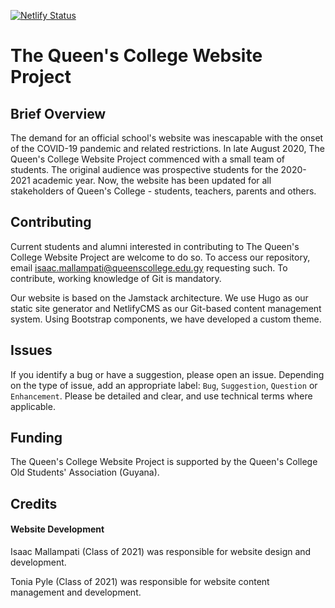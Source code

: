 [![Netlify Status](https://api.netlify.com/api/v1/badges/92c2889d-c4ab-4614-afb9-6b01ba54e417/deploy-status)](https://app.netlify.com/sites/peaceful-keller-7fd8da/deploys)

# The Queen's College Website Project
## Brief Overview
The demand for an official school's website was inescapable with the onset of the COVID-19 pandemic and related restrictions. In late August 2020, The Queen's College Website Project commenced with a small team of students. The original audience was prospective students for the 2020-2021 academic year. Now, the website has been updated for all stakeholders of Queen's College - students, teachers, parents and others.  

## Contributing
Current students and alumni interested in contributing to The Queen's College Website Project are welcome to do so. To access our repository, email isaac.mallampati@queenscollege.edu.gy requesting such. To contribute, working knowledge of Git is mandatory.

Our website is based on the Jamstack architecture. We use Hugo as our static site generator and NetlifyCMS as our Git-based content management system. Using Bootstrap components, we have developed a custom theme.

## Issues
If you identify a bug or have a suggestion, please open an issue. Depending on the type of issue, add an appropriate label: `Bug`, `Suggestion`, `Question` or `Enhancement`. Please be detailed and clear, and use technical terms where applicable.

## Funding
The Queen's College Website Project is supported by the Queen's College Old Students' Association (Guyana). 

## Credits
#### Website Development
Isaac Mallampati (Class of 2021) was responsible for website design and development.

Tonia Pyle (Class of 2021) was responsible for website content management and development.
